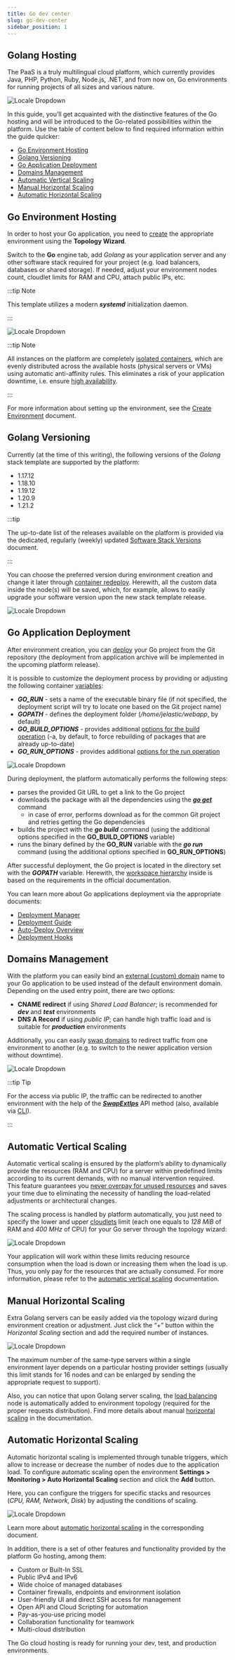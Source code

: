 ```yaml
---
title: Go dev center
slug: go-dev-center
sidebar_position: 1
---
```


## Golang Hosting

The PaaS is a truly multilingual cloud platform, which currently provides Java, PHP, Python, Ruby, Node.js, .NET, and from now on, Go environments for running projects of all sizes and various nature.

<div style={{
    display:'flex',
    justifyContent: 'center',
    margin: '0 0 1rem 0'
}}>

![Locale Dropdown](./img/GoDevCenter/01-go-cloud-hosting.png)

</div>

In this guide, you’ll get acquainted with the distinctive features of the Go hosting and will be introduced to the Go-related possibilities within the platform. Use the table of content below to find required information within the guide quicker:

- [Go Environment Hosting](/docs/Go%20Lang/Go%20Dev%20Center#go-environment-hosting)
- [Golang Versioning](/docs/Go%20Lang/Go%20Dev%20Center#golang-versioning)
- [Go Application Deployment](/docs/Go%20Lang/Go%20Dev%20Center#go-application-deployment)
- [Domains Management](/docs/Go%20Lang/Go%20Dev%20Center#domains-management)
- [Automatic Vertical Scaling](/docs/Deployment/Git%20&%20SVN%20Auto-Deploy/Auto-Deploy%20Overview)
- [Manual Horizontal Scaling](/docs/Go%20Lang/Go%20Dev%20Center#manual-horizontal-scaling)
- [Automatic Horizontal Scaling](/docs/Go%20Lang/Go%20Dev%20Center#automatic-horizontal-scaling)

## Go Environment Hosting

In order to host your Go application, you need to [create](/docs/EnvironmentManagement/Setting%20Up%20Environment) the appropriate environment using the **Topology Wizard**.

Switch to the **Go** engine tab, add _Golang_ as your application server and any other software stack required for your project (e.g. load balancers, databases or shared storage). If needed, adjust your environment nodes count, cloudlet limits for RAM and CPU, attach public IPs, etc.

:::tip Note

This template utilizes a modern **_systemd_** initialization daemon.

:::

<div style={{
    display:'flex',
    justifyContent: 'center',
    margin: '0 0 1rem 0'
}}>

![Locale Dropdown](./img/GoDevCenter/02-golang-topology-wizard.png)

</div>

:::tip Note

All instances on the platform are completely [isolated containers](/docs/PlatformOverview/Isolated%20Container), which are evenly distributed across the available hosts (physical servers or VMs) using automatic anti-affinity rules. This eliminates a risk of your application downtime, i.e. ensure [high availability](/docs/PlatformOverview/Isolated%20Container#high-availability-for-applications).

:::

For more information about setting up the environment, see the [Create Environment](/docs/EnvironmentManagement/Setting%20Up%20Environment) document.

## Golang Versioning

Currently (at the time of this writing), the following versions of the _Golang_ stack template are supported by the platform:

- 1.17.12
- 1.18.10
- 1.19.12
- 1.20.9
- 1.21.2

:::tip

The up-to-date list of the releases available on the platform is provided via the dedicated, regularly (weekly) updated [Software Stack Versions](/docs/QuickStart/Software%20Stack%20Versions) document.

:::

You can choose the preferred version during environment creation and change it later through [container redeploy](/docs/Container/Container%20Redeploy). Herewith, all the custom data inside the node(s) will be saved, which, for example, allows to easily upgrade your software version upon the new stack template release.

<div style={{
    display:'flex',
    justifyContent: 'center',
    margin: '0 0 1rem 0'
}}>

![Locale Dropdown](./img/GoDevCenter/03-go-containers-redeploy.png)

</div>

## Go Application Deployment

After environment creation, you can [deploy](/docs/Deployment/Deployment%20Guide) your Go project from the Git repository (the deployment from application archive will be implemented in the upcoming platform release).

It is possible to customize the deployment process by providing or adjusting the following container [variables](/docs/EnvironmentManagement/EnvironmentVariables/Environment%20Variables#go-golang):

- **_GO_RUN_** - sets a name of the executable binary file (if not specified, the deployment script will try to locate one based on the Git project name)
- **_GOPATH_** - defines the deployment folder (_/home/jelastic/webapp_, by default)
- **_GO_BUILD_OPTIONS_** - provides additional [options for the build operation](https://pkg.go.dev/cmd/go#hdr-Compile_packages_and_dependencies) (-a, by default, to force rebuilding of packages that are already up-to-date)
- **_GO_RUN_OPTIONS_** - provides additional [options for the run operation](https://pkg.go.dev/cmd/go#hdr-Compile_and_run_Go_program)

<div style={{
    display:'flex',
    justifyContent: 'center',
    margin: '0 0 1rem 0'
}}>

![Locale Dropdown](./img/GoDevCenter/04-go-application-deployment.png)

</div>

During deployment, the platform automatically performs the following steps:

- parses the provided Git URL to get a link to the Go project
- downloads the package with all the dependencies using the [**_go get_**](https://pkg.go.dev/cmd/go#hdr-Add_dependencies_to_current_module_and_install_them) command
  - in case of error, performs download as for the common Git project and retries getting the Go dependencies
- builds the project with the **_go build_** command (using the additional options specified in the **GO_BUILD_OPTIONS** variable)
- runs the binary defined by the **GO_RUN** variable with the **_go run_** command (using the additional options specified in **GO_RUN_OPTIONS**)

After successful deployment, the Go project is located in the directory set with the **_GOPATH_** variable. Herewith, the [workspace hierarchy](https://go.dev/doc/code#Organization) inside is based on the requirements in the official documentation.

You can learn more about Go applications deployment via the appropriate documents:

- [Deployment Manager](/docs/Deployment/Deployment%20Manager)
- [Deployment Guide](/docs/Deployment/Deployment%20Guide)
- [Auto-Deploy Overview](/docs/Deployment/Git%20&%20SVN%20Auto-Deploy/Auto-Deploy%20Overview)
- [Deployment Hooks](/docs/Deployment/Deployment%20Hooks)

## Domains Management

With the platform you can easily bind an [external (custom) domain](/docs/ApplicationSetting/Domain%20Name%20Management/Custom%20Domain%20Name) name to your Go application to be used instead of the default environment domain. Depending on the used entry point, there are two options:

- **CNAME redirect** if using _Shared Load Balancer_; is recommended for **_dev_** and **_test_** environments
- **DNS A Record** if using _public IP_; can handle high traffic load and is suitable for **_production_** environments

Additionally, you can easily [swap domains](/docs/ApplicationSetting/Domain%20Name%20Management/Swap%20Domains) to redirect traffic from one environment to another (e.g. to switch to the newer application version without downtime).

<div style={{
    display:'flex',
    justifyContent: 'center',
    margin: '0 0 1rem 0'
}}>

![Locale Dropdown](./img/GoDevCenter/05-golang-custom-domains-management.png)

</div>

:::tip Tip

For the access via public IP, the traffic can be redirected to another environment with the help of the [**_SwapExtIps_**](https://docs.jelastic.com/api/#!/api/environment.Binder-method-SwapExtIps) API method (also, available via [CLI](/docs/Deployment%20Tools/API%20&%20CLI/Platform%20CLI/Swap%20Public%20IPs)).

:::

## Automatic Vertical Scaling

Automatic vertical scaling is ensured by the platform’s ability to dynamically provide the resources (RAM and CPU) for a server within predefined limits according to its current demands, with no manual intervention required. This feature guarantees you [never overpay for unused resources](https://cloudmydc.com/) and saves your time due to eliminating the necessity of handling the load-related adjustments or architectural changes.

The scaling process is handled by platform automatically, you just need to specify the lower and upper [cloudlets](/docs/PlatformOverview/Cloudlet) limit (each one equals to _128 MiB_ of RAM and _400 MHz_ of CPU) for your Go server through the topology wizard:

<div style={{
    display:'flex',
    justifyContent: 'center',
    margin: '0 0 1rem 0'
}}>

![Locale Dropdown](./img/GoDevCenter/06-golang-automatic-vertical-scaling.png)

</div>

Your application will work within these limits reducing resource consumption when the load is down or increasing them when the load is up. Thus, you only pay for the resources that are actually consumed. For more information, please refer to the [automatic vertical scaling](/docs/ApplicationSetting/Scaling%20And%20Clustering/Automatic%20Vertical%20Scaling) documentation.

## Manual Horizontal Scaling

Extra Golang servers can be easily added via the topology wizard during environment creation or adjustment. Just click the “+” button within the _Horizontal Scaling_ section and add the required number of instances.

<div style={{
    display:'flex',
    justifyContent: 'center',
    margin: '0 0 1rem 0'
}}>

![Locale Dropdown](./img/GoDevCenter/07-golang-horizontal-scaling.png)

</div>

The maximum number of the same-type servers within a single environment layer depends on a particular hosting provider settings (usually this limit stands for 16 nodes and can be enlarged by sending the appropriate request to support).

Also, you can notice that upon Golang server scaling, the [load balancing](/docs/Load%20Balancers/Load%20Balancing) node is automatically added to environment topology (required for the proper requests distribution). Find more details about manual [horizontal scaling](/docs/ApplicationSetting/Scaling%20And%20Clustering/Horizontal%20Scaling) in the documentation.

## Automatic Horizontal Scaling

Automatic horizontal scaling is implemented through tunable triggers, which allow to increase or decrease the number of nodes due to the application load. To configure automatic scaling open the environment **Settings > Monitoring > Auto Horizontal Scaling** section and click the **Add** button.

Here, you can configure the triggers for specific stacks and resources (_CPU, RAM, Network, Disk_) by adjusting the conditions of scaling.

<div style={{
    display:'flex',
    justifyContent: 'center',
    margin: '0 0 1rem 0'
}}>

![Locale Dropdown](./img/GoDevCenter/08-golang-automatic-horizontal-scaling.png)

</div>

Learn more about [automatic horizontal scaling](/docs/ApplicationSetting/Scaling%20And%20Clustering/Automatic%20Horizontal%20Scaling) in the corresponding document.

In addition, there is a set of other features and functionality provided by the platform Go hosting, among them:

- Custom or Built-In SSL
- Public IPv4 and IPv6
- Wide choice of managed databases
- Container firewalls, endpoints and environment isolation
- User-friendly UI and direct SSH access for management
- Open API and Cloud Scripting for automation
- Pay-as-you-use pricing model
- Collaboration functionality for teamwork
- Multi-cloud distribution

The Go cloud hosting is ready for running your dev, test, and production environments.
